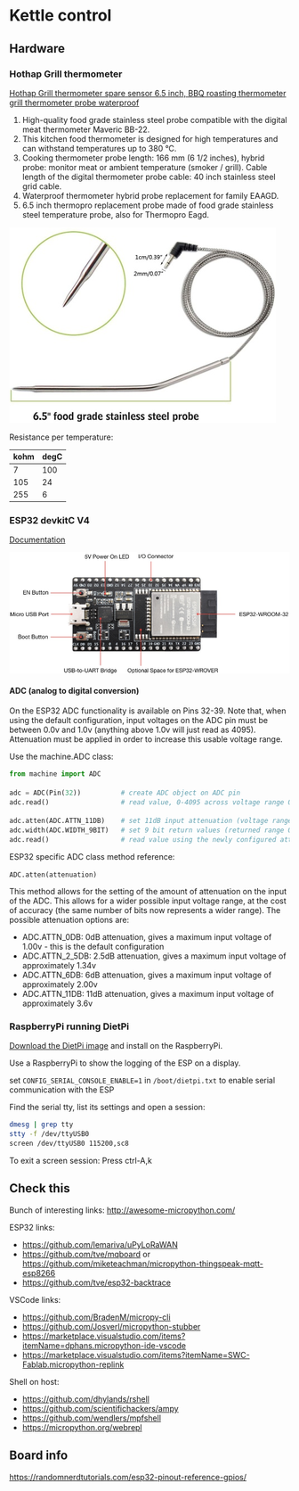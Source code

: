 # Kettle control

## Hardware

### Hothap Grill thermometer

[Hothap Grill thermometer spare sensor 6.5 inch, BBQ roasting thermometer grill thermometer probe waterproof](https://www.amazon.nl/dp/B0865L3K7N/ref=pe_19967891_404437601_TE_item?language=en_GB)

1. High-quality food grade stainless steel probe compatible with the digital meat thermometer Maveric BB-22.
2. This kitchen food thermometer is designed for high temperatures and can withstand temperatures up to 380 °C.
3. Cooking thermometer probe length: 166 mm (6 1/2 inches), hybrid probe: monitor meat or ambient temperature (smoker / grill). Cable length of the digital thermometer probe cable: 40 inch stainless steel grid cable.
4. Waterproof thermometer hybrid probe replacement for family EAAGD.
5. 6.5 inch thermopro replacement probe made of food grade stainless steel temperature probe, also for Thermopro Eagd.

![Hothap Grill thermometer](./images/518WUiv-04L._AC_SL1024_.jpg)

Resistance per temperature:

| kohm | degC |
| --- | --- |
| 7 | 100 |
| 105 | 24 |
| 255 | 6 |

### ESP32 devkitC V4

[Documentation](https://docs.espressif.com/projects/esp-idf/en/latest/esp32/hw-reference/modules-and-boards.html#esp32-devkitc-v4)

![functional overview](./images/esp32-devkitc-functional-overview.jpg)

#### ADC (analog to digital conversion)

On the ESP32 ADC functionality is available on Pins 32-39. Note that, when using the default configuration, input voltages on the ADC pin must be between 0.0v and 1.0v (anything above 1.0v will just read as 4095). Attenuation must be applied in order to increase this usable voltage range.

Use the machine.ADC class:

``` python
from machine import ADC

adc = ADC(Pin(32))          # create ADC object on ADC pin
adc.read()                  # read value, 0-4095 across voltage range 0.0v - 1.0v

adc.atten(ADC.ATTN_11DB)    # set 11dB input attenuation (voltage range roughly 0.0v - 3.6v)
adc.width(ADC.WIDTH_9BIT)   # set 9 bit return values (returned range 0-511)
adc.read()                  # read value using the newly configured attenuation and width
```

ESP32 specific ADC class method reference:

`ADC.atten(attenuation)`

This method allows for the setting of the amount of attenuation on the input of the ADC. This allows for a wider possible input voltage range, at the cost of accuracy (the same number of bits now represents a wider range). The possible attenuation options are:

* ADC.ATTN_0DB: 0dB attenuation, gives a maximum input voltage of 1.00v - this is the default configuration
* ADC.ATTN_2_5DB: 2.5dB attenuation, gives a maximum input voltage of approximately 1.34v
* ADC.ATTN_6DB: 6dB attenuation, gives a maximum input voltage of approximately 2.00v
* ADC.ATTN_11DB: 11dB attenuation, gives a maximum input voltage of approximately 3.6v

### RaspberryPi running DietPi

[Download the DietPi image](https://dietpi.com/) and install on the RaspberryPi.

Use a RaspberryPi to show the logging of the ESP on a display.

set `CONFIG_SERIAL_CONSOLE_ENABLE=1` in `/boot/dietpi.txt` to enable serial communication with the ESP

Find the serial tty, list its settings and open a session:

```sh
dmesg | grep tty
stty -f /dev/ttyUSB0
screen /dev/ttyUSB0 115200,sc8
```

To exit a screen session: Press ctrl-A,k


## Check this

Bunch of interesting links: <http://awesome-micropython.com/>

ESP32 links:

* <https://github.com/lemariva/uPyLoRaWAN>
* <https://github.com/tve/mqboard> or <https://github.com/miketeachman/micropython-thingspeak-mqtt-esp8266>
* <https://github.com/tve/esp32-backtrace>

VSCode links:

* <https://github.com/BradenM/micropy-cli>
* <https://github.com/Josverl/micropython-stubber>
* <https://marketplace.visualstudio.com/items?itemName=dphans.micropython-ide-vscode>
* <https://marketplace.visualstudio.com/items?itemName=SWC-Fablab.micropython-replink>

Shell on host:

* <https://github.com/dhylands/rshell>
* <https://github.com/scientifichackers/ampy>
* <https://github.com/wendlers/mpfshell>
* <https://micropython.org/webrepl>

## Board info

<https://randomnerdtutorials.com/esp32-pinout-reference-gpios/>
